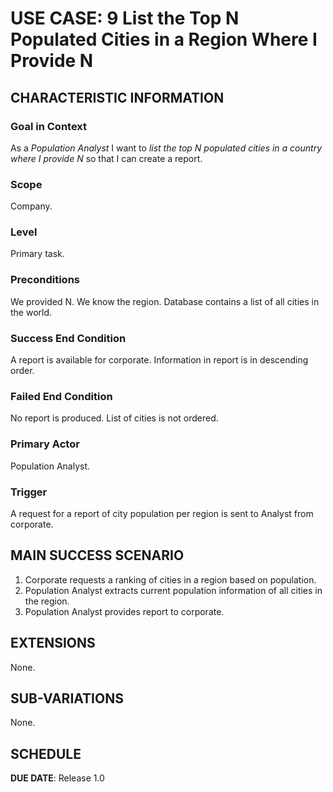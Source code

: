 # USE CASE: 9 List the Top N Populated Cities in a Region Where I Provide N

## CHARACTERISTIC INFORMATION

### Goal in Context

As a *Population Analyst* I want to *list the top N populated cities in a country where I provide N* so that I can create a report.

### Scope

Company.

### Level

Primary task.

### Preconditions

We provided N. We know the region. Database contains a list of all cities in the world.

### Success End Condition

A report is available for corporate. Information in report is in descending order.

### Failed End Condition

No report is produced. List of cities is not ordered.

### Primary Actor

Population Analyst.

### Trigger

A request for a report of city population per region is sent to Analyst from corporate.

## MAIN SUCCESS SCENARIO

1. Corporate requests a ranking of cities in a region based on population.
2. Population Analyst extracts current population information of all cities in the region.
3. Population Analyst provides report to corporate.

## EXTENSIONS

None.

## SUB-VARIATIONS

None.

## SCHEDULE

**DUE DATE**: Release 1.0